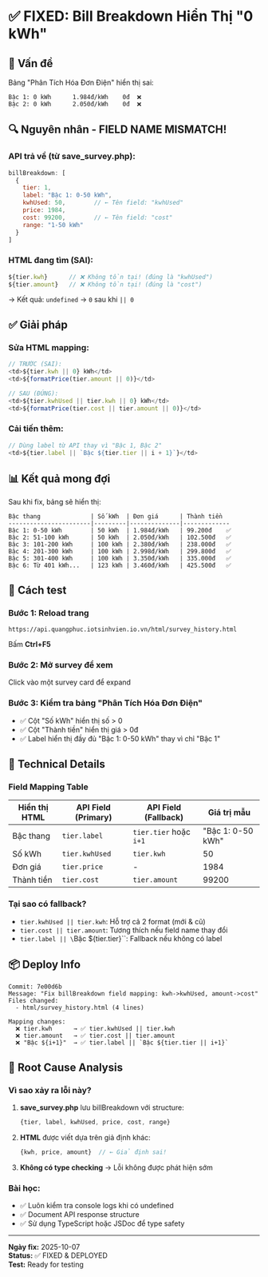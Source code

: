 # ✅ FIXED: Bill Breakdown Hiển Thị "0 kWh"

## 🐛 Vấn đề
Bảng "Phân Tích Hóa Đơn Điện" hiển thị sai:
```
Bậc 1: 0 kWh      1.984đ/kWh    0đ  ❌
Bậc 2: 0 kWh      2.050đ/kWh    0đ  ❌
```

## 🔍 Nguyên nhân - FIELD NAME MISMATCH!

### API trả về (từ save_survey.php):
```javascript
billBreakdown: [
  {
    tier: 1,
    label: "Bậc 1: 0-50 kWh",
    kwhUsed: 50,        // ← Tên field: "kwhUsed"
    price: 1984,
    cost: 99200,        // ← Tên field: "cost"
    range: "1-50 kWh"
  }
]
```

### HTML đang tìm (SAI):
```javascript
${tier.kwh}      // ❌ Không tồn tại! (đúng là "kwhUsed")
${tier.amount}   // ❌ Không tồn tại! (đúng là "cost")
```

→ Kết quả: `undefined` → `0` sau khi `|| 0`

## ✅ Giải pháp

### Sửa HTML mapping:
```javascript
// TRƯỚC (SAI):
<td>${tier.kwh || 0} kWh</td>
<td>${formatPrice(tier.amount || 0)}</td>

// SAU (ĐÚNG):
<td>${tier.kwhUsed || tier.kwh || 0} kWh</td>
<td>${formatPrice(tier.cost || tier.amount || 0)}</td>
```

### Cải tiến thêm:
```javascript
// Dùng label từ API thay vì "Bậc 1, Bậc 2"
<td>${tier.label || `Bậc ${tier.tier || i + 1}`}</td>
```

## 📊 Kết quả mong đợi

Sau khi fix, bảng sẽ hiển thị:
```
Bậc thang              | Số kWh  | Đơn giá      | Thành tiền
-----------------------|---------|--------------|-------------
Bậc 1: 0-50 kWh        | 50 kWh  | 1.984đ/kWh   | 99.200đ    ✅
Bậc 2: 51-100 kWh      | 50 kWh  | 2.050đ/kWh   | 102.500đ   ✅
Bậc 3: 101-200 kWh     | 100 kWh | 2.380đ/kWh   | 238.000đ   ✅
Bậc 4: 201-300 kWh     | 100 kWh | 2.998đ/kWh   | 299.800đ   ✅
Bậc 5: 301-400 kWh     | 100 kWh | 3.350đ/kWh   | 335.000đ   ✅
Bậc 6: Từ 401 kWh...   | 123 kWh | 3.460đ/kWh   | 425.500đ   ✅
```

## 🧪 Cách test

### Bước 1: Reload trang
```
https://api.quangphuc.iotsinhvien.io.vn/html/survey_history.html
```
Bấm **Ctrl+F5**

### Bước 2: Mở survey để xem
Click vào một survey card để expand

### Bước 3: Kiểm tra bảng "Phân Tích Hóa Đơn Điện"
- ✅ Cột "Số kWh" hiển thị số > 0
- ✅ Cột "Thành tiền" hiển thị giá > 0đ
- ✅ Label hiển thị đầy đủ "Bậc 1: 0-50 kWh" thay vì chỉ "Bậc 1"

## 📝 Technical Details

### Field Mapping Table
| Hiển thị HTML | API Field (Primary) | API Field (Fallback) | Giá trị mẫu |
|---------------|---------------------|----------------------|-------------|
| Bậc thang     | `tier.label`        | `tier.tier` hoặc `i+1` | "Bậc 1: 0-50 kWh" |
| Số kWh        | `tier.kwhUsed`      | `tier.kwh`           | 50 |
| Đơn giá       | `tier.price`        | -                    | 1984 |
| Thành tiền    | `tier.cost`         | `tier.amount`        | 99200 |

### Tại sao có fallback?
- `tier.kwhUsed || tier.kwh`: Hỗ trợ cả 2 format (mới & cũ)
- `tier.cost || tier.amount`: Tương thích nếu field name thay đổi
- `tier.label || \`Bậc ${tier.tier}\``: Fallback nếu không có label

## 📦 Deploy Info

```
Commit: 7e00d6b
Message: "Fix billBreakdown field mapping: kwh->kwhUsed, amount->cost"
Files changed:
  - html/survey_history.html (4 lines)

Mapping changes:
  ❌ tier.kwh      → ✅ tier.kwhUsed || tier.kwh
  ❌ tier.amount   → ✅ tier.cost || tier.amount
  ❌ "Bậc ${i+1}"  → ✅ tier.label || `Bậc ${tier.tier || i+1}`
```

## 🎯 Root Cause Analysis

### Vì sao xảy ra lỗi này?
1. **save_survey.php** lưu billBreakdown với structure:
   ```javascript
   {tier, label, kwhUsed, price, cost, range}
   ```

2. **HTML** được viết dựa trên giả định khác:
   ```javascript
   {kwh, price, amount}  // ← Giả định sai!
   ```

3. **Không có type checking** → Lỗi không được phát hiện sớm

### Bài học:
- ✅ Luôn kiểm tra console logs khi có undefined
- ✅ Document API response structure
- ✅ Sử dụng TypeScript hoặc JSDoc để type safety

---
**Ngày fix:** 2025-10-07  
**Status:** ✅ FIXED & DEPLOYED  
**Test:** Ready for testing
